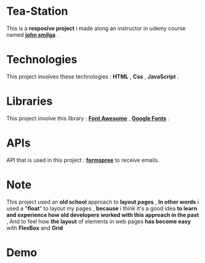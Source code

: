 # Tea-Station

This is a **resposive project** i made along an instructor in udemy course named [**john smilga**](https://johnsmilga.com) .

# Technologies

This project involves these technologies : **HTML** , **Css** , **JavaScript** .

# Libraries

This project involve this library : **[Font Awesome](https://fontawesome.com/)** , **[Google Fonts](https://fonts.google.com/)** .

# APIs

API that is used in this project : **[formspree](https://formspree.io/)** to receive emails.

# Note

This project used an **old school** approach to **layout pages** , **In other words** i used a "**float**" to layout my pages , **because** i think it's a good idea **to learn and experience how old developers worked with this approach in the past** , And to feel how **the layout** of elements in web pages **has become easy** with **FlexBox** and **Grid**

# Demo

